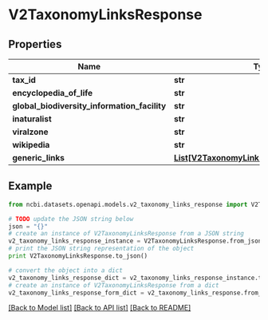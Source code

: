 # V2TaxonomyLinksResponse


## Properties

Name | Type | Description | Notes
------------ | ------------- | ------------- | -------------
**tax_id** | **str** |  | [optional] 
**encyclopedia_of_life** | **str** |  | [optional] 
**global_biodiversity_information_facility** | **str** |  | [optional] 
**inaturalist** | **str** |  | [optional] 
**viralzone** | **str** |  | [optional] 
**wikipedia** | **str** |  | [optional] 
**generic_links** | [**List[V2TaxonomyLinksResponseGenericLink]**](V2TaxonomyLinksResponseGenericLink.md) |  | [optional] 

## Example

```python
from ncbi.datasets.openapi.models.v2_taxonomy_links_response import V2TaxonomyLinksResponse

# TODO update the JSON string below
json = "{}"
# create an instance of V2TaxonomyLinksResponse from a JSON string
v2_taxonomy_links_response_instance = V2TaxonomyLinksResponse.from_json(json)
# print the JSON string representation of the object
print V2TaxonomyLinksResponse.to_json()

# convert the object into a dict
v2_taxonomy_links_response_dict = v2_taxonomy_links_response_instance.to_dict()
# create an instance of V2TaxonomyLinksResponse from a dict
v2_taxonomy_links_response_form_dict = v2_taxonomy_links_response.from_dict(v2_taxonomy_links_response_dict)
```
[[Back to Model list]](../README.md#documentation-for-models) [[Back to API list]](../README.md#documentation-for-api-endpoints) [[Back to README]](../README.md)


